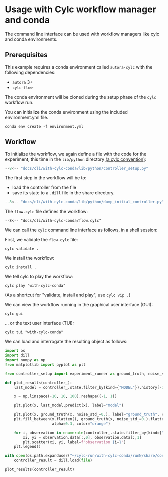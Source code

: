 # Usage with Cylc workflow manager and conda

The command line interface can be used with workflow managers like cylc and conda environments.

## Prerequisites

This example requires a conda environment called `autora-cylc` with the following dependencies:

- `autora` 3+
- `cylc-flow`

The conda environment will be cloned during the setup phase of the `cylc` workflow run.

You can initialize the conda environment using the included environment.yml file.
```shell
conda env create -f environment.yml
```

## Workflow

To initialize the workflow, we again define a file with the code for the experiment, this time in the
`lib/python` directory [(a cylc convention)](https://cylc.github.io/cylc-doc/stable/html/user-guide/writing-workflows/configuration.html#workflow-configuration-directories):

```python title="lib/python/controller_setup.py"
--8<-- "docs/cli/with-cylc-conda/lib/python/controller_setup.py"
```

The first step in the workflow will be to:
- load the controller from the file
- save its state to a `.dill` file in the share directory.

```python title="lib/python/dump_initial_controller.py"
--8<-- "docs/cli/with-cylc-conda/lib/python/dump_initial_controller.py"
```

The `flow.cylc` file defines the workflow:
```  title="flow.cylc"
--8<-- "docs/cli/with-cylc-conda/flow.cylc"
```

We can call the `cylc` command line interface as follows, in a shell session:

First, we validate the `flow.cylc` file:
```shell
cylc validate .
```

We install the workflow:
```shell
cylc install .
```

We tell cylc to play the workflow:
```shell
cylc play "with-cylc-conda"
```

(As a shortcut for "validate, install and play", use `cylc vip .`)

We can view the workflow running in the graphical user interface (GUI):
```shell
cylc gui
```

... or the text user interface (TUI):
```shell
cylc tui "with-cylc-conda"
```

We can load and interrogate the resulting object as follows:

```python
import os
import dill
import numpy as np
from matplotlib import pyplot as plt

from controller_setup import experiment_runner as ground_truth, noise_std

def plot_results(controller_):
    last_model = controller_.state.filter_by(kind={"MODEL"}).history[-1].data

    x = np.linspace(-10, 10, 100).reshape((-1, 1))

    plt.plot(x, last_model.predict(x), label="model")

    plt.plot(x, ground_truth(x, noise_std_=0.), label="ground_truth", c="orange")
    plt.fill_between(x.flatten(), ground_truth(x, noise_std_=0.).flatten() + noise_std, ground_truth(x, noise_std_=0.).flatten() - noise_std,
                     alpha=0.3, color="orange")

    for i, observation in enumerate(controller_.state.filter_by(kind={"OBSERVATION"}).history):
        xi, yi = observation.data[:,0], observation.data[:,1]
        plt.scatter(xi, yi, label=f"observation {i=}")
    plt.legend()

with open(os.path.expanduser("~/cylc-run/with-cylc-conda/runN/share/controller.dill"),"rb") as file:
    controller_result = dill.load(file)

plot_results(controller_result)
```
